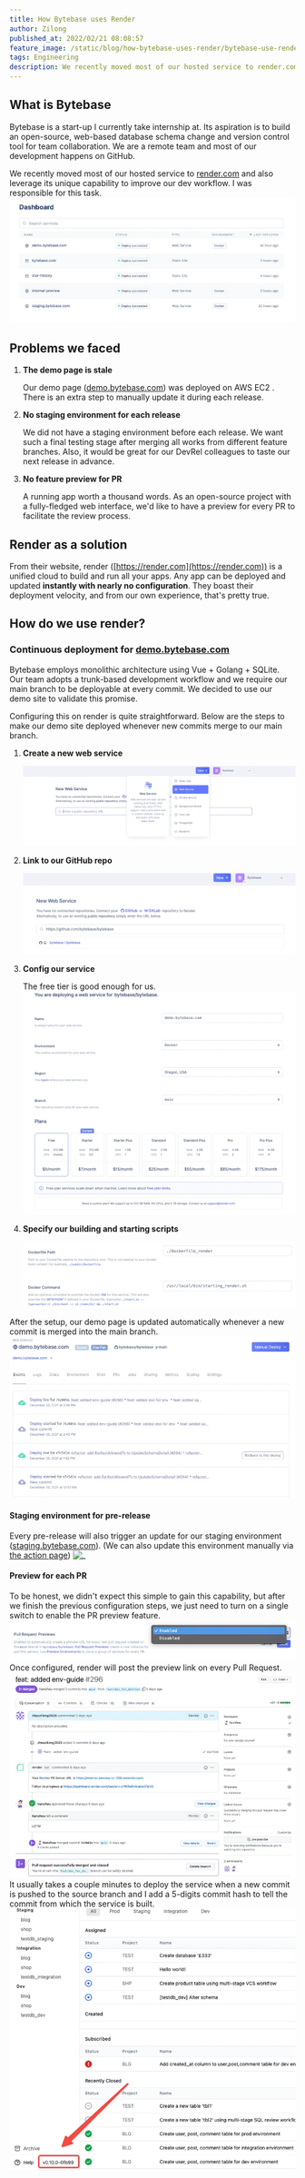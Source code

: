 ```yaml
---
title: How Bytebase uses Render
author: Zilong
published_at: 2022/02/21 08:08:57
feature_image: /static/blog/how-bytebase-uses-render/bytebase-use-render.webp
tags: Engineering
description: We recently moved most of our hosted service to render.com and also leverage its unique capability to improve our dev workflow. I was responsible for this task.
---
```


## What is Bytebase

Bytebase is a start-up I currently take internship at. Its aspiration is to build an open-source, web-based database schema change and version control tool for team collaboration. We are a remote team and most of our development happens on GitHub.

We recently moved most of our hosted service to [render.com](https://render.com) and also leverage its unique capability to improve our dev workflow. I was responsible for this task.
![_](/static/blog/how-bytebase-uses-render/render-dashboard.webp)

## Problems we faced

1. **The demo page is stale**

   Our demo page ([demo.bytebase.com](https://demo.bytebase.com)) was deployed on AWS EC2 . There is an extra step to manually update it during each release.

2. **No staging environment for each release**

   We did not have a staging environment before each release. We want such a final testing stage after merging all works from different feature branches. Also, it would be great for our DevRel colleagues to taste our next release in advance.

3. **No feature preview for PR**

   A running app worth a thousand words. As an open-source project with a fully-fledged web interface, we'd like to have a preview for every PR to facilitate the review process.

## Render as a solution

From their website, render ([https://render.com](https://render.com)) is a unified cloud to build and run all your apps. Any app can be deployed and updated **instantly with nearly no configuration**. They boast their deployment velocity, and from our own experience, that's pretty true.

## How do we use render?

### Continuous deployment for [demo.bytebase.com](https://demo.bytebase.com/)

Bytebase employs monolithic architecture using Vue + Golang + SQLite. Our team adopts a trunk-based development workflow and we require our main branch to be deployable at every commit. We decided to use our demo site to validate this promise.

Configuring this on render is quite straightforward. Below are the steps to make our demo site deployed whenever new commits merge to our main branch.

1. **Create a new web service**

   ![_](/static/blog/how-bytebase-uses-render/render-create-web-service.webp)

2. **Link to our GitHub repo**

   ![_](/static/blog/how-bytebase-uses-render/render-link-github.webp)

3. **Config our service**

   The free tier is good enough for us.
   ![_](/static/blog/how-bytebase-uses-render/render-free-tier.webp)

4. **Specify our building and starting scripts**

   ![_](/static/blog/how-bytebase-uses-render/render-config.webp)

After the setup, our demo page is updated automatically whenever a new commit is merged into the main branch.
![_](/static/blog/how-bytebase-uses-render/render-deploy.webp)

#### Staging environment for pre-release

Every pre-release will also trigger an update for our staging environment ([staging.bytebase.com](https://staging.bytebase.com)). (We can also update this environment manually via [the action page](https://github.com/bytebase/bytebase/actions/workflows/staging.yml))
![_](/static/blog/how-bytebase-uses-render/github-create-release.png)

#### Preview for each PR

To be honest, we didn't expect this simple to gain this capability, but after we finish the previous configuration steps, we just need to turn on a single switch to enable the PR preview feature.
![_](/static/blog/how-bytebase-uses-render/render-pr-preview.webp)
Once configured, render will post the preview link on every Pull Request.
![_](/static/blog/how-bytebase-uses-render/render-pr-bot.webp)
It usually takes a couple minutes to deploy the service when a new commit is pushed to the source branch and I add a 5-digits commit hash to tell the commit from which the service is built.
![_](/static/blog/how-bytebase-uses-render/bytebase-version.webp)
